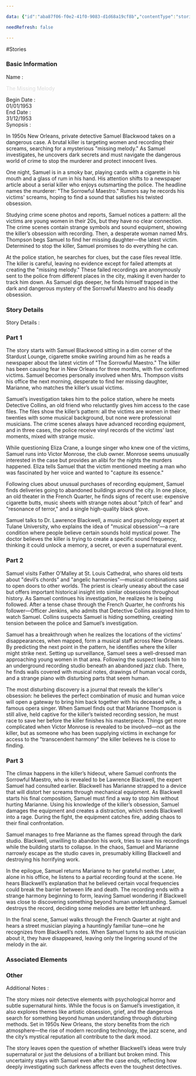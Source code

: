 ```yaml
---

data: {"id":"aba87f06-f0e2-41f0-9083-d1d68a19cf8b","contentType":"stories","name":"4 The Missing Melody","template":{"BasicInformation":{"type":"group","label":"Basic Information","fields":{"Name":{"type":"text","value":"<p><span style=\"color: rgb(218, 218, 218)\">The Missing Melody</span></p>","required":true},"BeginDate":{"type":"date","value":"1953-01-01T00:00:00.000Z"},"EndDate":{"type":"date","value":"1953-12-31"},"Synopsis":{"type":"textarea","value":"<p>In 1950s New Orleans, private detective Samuel Blackwood takes on a dangerous case. A brutal killer is targeting women and recording their screams, searching for a mysterious \"missing melody.\" As Samuel investigates, he uncovers dark secrets and must navigate the dangerous world of crime to stop the murderer and protect innocent lives.</p><p>One night, Samuel is in a smoky bar, playing cards with a cigarette in his mouth and a glass of rum in his hand. His attention shifts to a newspaper article about a serial killer who enjoys outsmarting the police. The headline names the murderer: \"The Sorrowful Maestro.\" Rumors say he records his victims' screams, hoping to find a sound that satisfies his twisted obsession.</p><p>Studying crime scene photos and reports, Samuel notices a pattern: all the victims are young women in their 20s, but they have no clear connection. The crime scenes contain strange symbols and sound equipment, showing the killer’s obsession with recording. Then, a desperate woman named Mrs. Thompson begs Samuel to find her missing daughter—the latest victim. Determined to stop the killer, Samuel promises to do everything he can.</p><p>At the police station, he searches for clues, but the case files reveal little. The killer is careful, leaving no evidence except for failed attempts at creating the \"missing melody.\" These failed recordings are anonymously sent to the police from different places in the city, making it even harder to track him down. As Samuel digs deeper, he finds himself trapped in the dark and dangerous mystery of the Sorrowful Maestro and his deadly obsession.</p>"}}},"StoryDetails":{"type":"group","label":"Story Details","fields":{"StoryDetails":{"type":"array:textarea","value":["<h3>Part 1</h3><p>The story starts with Samuel Blackwood sitting in a dim corner of the Stardust Lounge, cigarette smoke swirling around him as he reads a newspaper about the latest victim of \"The Sorrowful Maestro.\" The killer has been causing fear in New Orleans for three months, with five confirmed victims. Samuel becomes personally involved when Mrs. Thompson visits his office the next morning, desperate to find her missing daughter, Marianne, who matches the killer’s usual victims.</p><p>Samuel’s investigation takes him to the police station, where he meets Detective Collins, an old friend who reluctantly gives him access to the case files. The files show the killer’s pattern: all the victims are women in their twenties with some musical background, but none were professional musicians. The crime scenes always have advanced recording equipment, and in three cases, the police receive vinyl records of the victims' last moments, mixed with strange music.</p><p>While questioning Eliza Crane, a lounge singer who knew one of the victims, Samuel runs into Victor Monrose, the club owner. Monrose seems unusually interested in the case but provides an alibi for the nights the murders happened. Eliza tells Samuel that the victim mentioned meeting a man who was fascinated by her voice and wanted to \"capture its essence.\"</p><p>Following clues about unusual purchases of recording equipment, Samuel finds deliveries going to abandoned buildings around the city. In one place, an old theater in the French Quarter, he finds signs of recent use: expensive cigarette butts, music sheets with strange notes about \"pitch of fear\" and \"resonance of terror,\" and a single high-quality black glove.</p><p>Samuel talks to Dr. Lawrence Blackwell, a music and psychology expert at Tulane University, who explains the idea of \"musical obsession\"—a rare condition where people believe certain sounds hold mystical power. The doctor believes the killer is trying to create a specific sound frequency, thinking it could unlock a memory, a secret, or even a supernatural event.</p>","<h3>Part 2</h3><p>Samuel visits Father O'Malley at St. Louis Cathedral, who shares old texts about \"devil’s chords\" and \"angelic harmonies\"—musical combinations said to open doors to other worlds. The priest is clearly uneasy about the case but offers important historical insight into similar obsessions throughout history. As Samuel continues his investigation, he realizes he is being followed. After a tense chase through the French Quarter, he confronts his follower—Officer Jenkins, who admits that Detective Collins assigned him to watch Samuel. Collins suspects Samuel is hiding something, creating tension between the police and Samuel’s investigation.</p><p>Samuel has a breakthrough when he realizes the locations of the victims' disappearances, when mapped, form a musical staff across New Orleans. By predicting the next point in the pattern, he identifies where the killer might strike next. Setting up surveillance, Samuel sees a well-dressed man approaching young women in that area. Following the suspect leads him to an underground recording studio beneath an abandoned jazz club. There, he finds walls covered with musical notes, drawings of human vocal cords, and a strange piano with disturbing parts that seem human.</p><p>The most disturbing discovery is a journal that reveals the killer's obsession: he believes the perfect combination of music and human voice will open a gateway to bring him back together with his deceased wife, a famous opera singer. When Samuel finds out that Marianne Thompson is still alive, held captive for the killer’s twisted recording session, he must race to save her before the killer finishes his masterpiece. Things get more complicated when Victor Monrose is revealed to be involved—not as the killer, but as someone who has been supplying victims in exchange for access to the \"transcendent harmony\" the killer believes he is close to finding.</p>","<h3>Part 3</h3><p>The climax happens in the killer’s hideout, where Samuel confronts the Sorrowful Maestro, who is revealed to be Lawrence Blackwell, the expert Samuel had consulted earlier. Blackwell has Marianne strapped to a device that will distort her screams through mechanical equipment. As Blackwell starts his final composition, Samuel must find a way to stop him without hurting Marianne. Using his knowledge of the killer’s obsession, Samuel damages the equipment and creates a distraction, which sends Blackwell into a rage. During the fight, the equipment catches fire, adding chaos to their final confrontation.</p><p>Samuel manages to free Marianne as the flames spread through the dark studio. Blackwell, unwilling to abandon his work, tries to save his recordings while the building starts to collapse. In the chaos, Samuel and Marianne narrowly escape as the studio caves in, presumably killing Blackwell and destroying his horrifying work.</p><p>In the epilogue, Samuel returns Marianne to her grateful mother. Later, alone in his office, he listens to a partial recording found at the scene. He hears Blackwell’s explanation that he believed certain vocal frequencies could break the barrier between life and death. The recording ends with a strange harmony beginning to form, leaving Samuel wondering if Blackwell was close to discovering something beyond human understanding. Samuel destroys the record, deciding some melodies are better left unheard.</p><p>In the final scene, Samuel walks through the French Quarter at night and hears a street musician playing a hauntingly familiar tune—one he recognizes from Blackwell’s notes. When Samuel turns to ask the musician about it, they have disappeared, leaving only the lingering sound of the melody in the air.</p>"]}}},"Associated":{"type":"group","label":"Associated Elements","fields":{"Characters":{"type":"array:text","value":[]},"Locations":{"type":"array:text","value":[]},"Events":{"type":"array:text","value":[]},"Items":{"type":"array:text","value":[]}}},"Other":{"type":"group","label":"Other","fields":{"AdditionalNotes":{"type":"textarea","value":"<p>The story mixes noir detective elements with psychological horror and subtle supernatural hints. While the focus is on Samuel’s investigation, it also explores themes like artistic obsession, grief, and the dangerous search for something beyond human understanding through disturbing methods. Set in 1950s New Orleans, the story benefits from the rich atmosphere—the rise of modern recording technology, the jazz scene, and the city’s mystical reputation all contribute to the dark mood.</p><p>The story leaves open the question of whether Blackwell’s ideas were truly supernatural or just the delusions of a brilliant but broken mind. This uncertainty stays with Samuel even after the case ends, reflecting how deeply investigating such darkness affects even the toughest detectives.</p>"}}}}}

needRefresh: false

---
```


#Stories

<div class="section level-3"><h3 class="section-header">Basic Information</h3><div class="section-content"><div class="content-container"><div class="field-container field-type-text"><div class="field-label">Name : </div><div class="field-value text-value"><p><span style="color: rgb(218, 218, 218)">The Missing Melody</span></p></div></div><div class="field-container field-type-date"><div class="field-label">Begin Date : </div><div class="field-value date-value">01/01/1953</div></div><div class="field-container field-type-date"><div class="field-label">End Date : </div><div class="field-value date-value">31/12/1953</div></div><div class="field-container field-type-textarea"><div class="field-label">Synopsis : </div><div class="field-value"><div class="content-creation-textarea"><p>In 1950s New Orleans, private detective Samuel Blackwood takes on a dangerous case. A brutal killer is targeting women and recording their screams, searching for a mysterious "missing melody." As Samuel investigates, he uncovers dark secrets and must navigate the dangerous world of crime to stop the murderer and protect innocent lives.</p><p>One night, Samuel is in a smoky bar, playing cards with a cigarette in his mouth and a glass of rum in his hand. His attention shifts to a newspaper article about a serial killer who enjoys outsmarting the police. The headline names the murderer: "The Sorrowful Maestro." Rumors say he records his victims' screams, hoping to find a sound that satisfies his twisted obsession.</p><p>Studying crime scene photos and reports, Samuel notices a pattern: all the victims are young women in their 20s, but they have no clear connection. The crime scenes contain strange symbols and sound equipment, showing the killer’s obsession with recording. Then, a desperate woman named Mrs. Thompson begs Samuel to find her missing daughter—the latest victim. Determined to stop the killer, Samuel promises to do everything he can.</p><p>At the police station, he searches for clues, but the case files reveal little. The killer is careful, leaving no evidence except for failed attempts at creating the "missing melody." These failed recordings are anonymously sent to the police from different places in the city, making it even harder to track him down. As Samuel digs deeper, he finds himself trapped in the dark and dangerous mystery of the Sorrowful Maestro and his deadly obsession.</p></div></div></div></div></div></div><div class="section-separator"></div><div class="section level-3"><h3 class="section-header">Story Details</h3><div class="section-content"><div class="content-container"><div class="field-container field-type-array:textarea"><div class="field-label">Story Details : </div><nav class="field-value array-container"><div class="array-item textarea-item content-creation-textarea"><h3>Part 1</h3><p>The story starts with Samuel Blackwood sitting in a dim corner of the Stardust Lounge, cigarette smoke swirling around him as he reads a newspaper about the latest victim of "The Sorrowful Maestro." The killer has been causing fear in New Orleans for three months, with five confirmed victims. Samuel becomes personally involved when Mrs. Thompson visits his office the next morning, desperate to find her missing daughter, Marianne, who matches the killer’s usual victims.</p><p>Samuel’s investigation takes him to the police station, where he meets Detective Collins, an old friend who reluctantly gives him access to the case files. The files show the killer’s pattern: all the victims are women in their twenties with some musical background, but none were professional musicians. The crime scenes always have advanced recording equipment, and in three cases, the police receive vinyl records of the victims' last moments, mixed with strange music.</p><p>While questioning Eliza Crane, a lounge singer who knew one of the victims, Samuel runs into Victor Monrose, the club owner. Monrose seems unusually interested in the case but provides an alibi for the nights the murders happened. Eliza tells Samuel that the victim mentioned meeting a man who was fascinated by her voice and wanted to "capture its essence."</p><p>Following clues about unusual purchases of recording equipment, Samuel finds deliveries going to abandoned buildings around the city. In one place, an old theater in the French Quarter, he finds signs of recent use: expensive cigarette butts, music sheets with strange notes about "pitch of fear" and "resonance of terror," and a single high-quality black glove.</p><p>Samuel talks to Dr. Lawrence Blackwell, a music and psychology expert at Tulane University, who explains the idea of "musical obsession"—a rare condition where people believe certain sounds hold mystical power. The doctor believes the killer is trying to create a specific sound frequency, thinking it could unlock a memory, a secret, or even a supernatural event.</p></div><div class="array-item textarea-item content-creation-textarea"><h3>Part 2</h3><p>Samuel visits Father O'Malley at St. Louis Cathedral, who shares old texts about "devil’s chords" and "angelic harmonies"—musical combinations said to open doors to other worlds. The priest is clearly uneasy about the case but offers important historical insight into similar obsessions throughout history. As Samuel continues his investigation, he realizes he is being followed. After a tense chase through the French Quarter, he confronts his follower—Officer Jenkins, who admits that Detective Collins assigned him to watch Samuel. Collins suspects Samuel is hiding something, creating tension between the police and Samuel’s investigation.</p><p>Samuel has a breakthrough when he realizes the locations of the victims' disappearances, when mapped, form a musical staff across New Orleans. By predicting the next point in the pattern, he identifies where the killer might strike next. Setting up surveillance, Samuel sees a well-dressed man approaching young women in that area. Following the suspect leads him to an underground recording studio beneath an abandoned jazz club. There, he finds walls covered with musical notes, drawings of human vocal cords, and a strange piano with disturbing parts that seem human.</p><p>The most disturbing discovery is a journal that reveals the killer's obsession: he believes the perfect combination of music and human voice will open a gateway to bring him back together with his deceased wife, a famous opera singer. When Samuel finds out that Marianne Thompson is still alive, held captive for the killer’s twisted recording session, he must race to save her before the killer finishes his masterpiece. Things get more complicated when Victor Monrose is revealed to be involved—not as the killer, but as someone who has been supplying victims in exchange for access to the "transcendent harmony" the killer believes he is close to finding.</p></div><div class="array-item textarea-item content-creation-textarea"><h3>Part 3</h3><p>The climax happens in the killer’s hideout, where Samuel confronts the Sorrowful Maestro, who is revealed to be Lawrence Blackwell, the expert Samuel had consulted earlier. Blackwell has Marianne strapped to a device that will distort her screams through mechanical equipment. As Blackwell starts his final composition, Samuel must find a way to stop him without hurting Marianne. Using his knowledge of the killer’s obsession, Samuel damages the equipment and creates a distraction, which sends Blackwell into a rage. During the fight, the equipment catches fire, adding chaos to their final confrontation.</p><p>Samuel manages to free Marianne as the flames spread through the dark studio. Blackwell, unwilling to abandon his work, tries to save his recordings while the building starts to collapse. In the chaos, Samuel and Marianne narrowly escape as the studio caves in, presumably killing Blackwell and destroying his horrifying work.</p><p>In the epilogue, Samuel returns Marianne to her grateful mother. Later, alone in his office, he listens to a partial recording found at the scene. He hears Blackwell’s explanation that he believed certain vocal frequencies could break the barrier between life and death. The recording ends with a strange harmony beginning to form, leaving Samuel wondering if Blackwell was close to discovering something beyond human understanding. Samuel destroys the record, deciding some melodies are better left unheard.</p><p>In the final scene, Samuel walks through the French Quarter at night and hears a street musician playing a hauntingly familiar tune—one he recognizes from Blackwell’s notes. When Samuel turns to ask the musician about it, they have disappeared, leaving only the lingering sound of the melody in the air.</p></div></nav></div></div></div></div><div class="section-separator"></div><div class="section level-3"><h3 class="section-header">Associated Elements</h3><div class="section-content"><div class="content-container"></div></div></div><div class="section-separator"></div><div class="section level-3"><h3 class="section-header">Other</h3><div class="section-content"><div class="content-container"><div class="field-container field-type-textarea"><div class="field-label">Additional Notes : </div><div class="field-value"><div class="content-creation-textarea"><p>The story mixes noir detective elements with psychological horror and subtle supernatural hints. While the focus is on Samuel’s investigation, it also explores themes like artistic obsession, grief, and the dangerous search for something beyond human understanding through disturbing methods. Set in 1950s New Orleans, the story benefits from the rich atmosphere—the rise of modern recording technology, the jazz scene, and the city’s mystical reputation all contribute to the dark mood.</p><p>The story leaves open the question of whether Blackwell’s ideas were truly supernatural or just the delusions of a brilliant but broken mind. This uncertainty stays with Samuel even after the case ends, reflecting how deeply investigating such darkness affects even the toughest detectives.</p></div></div></div></div></div></div><div class="section-separator"></div>